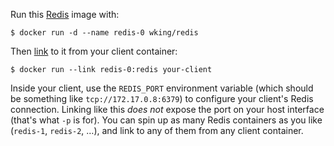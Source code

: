 Run this [Redis][] image with:

    $ docker run -d --name redis-0 wking/redis

Then [link][linking] to it from your client container:

    $ docker run --link redis-0:redis your-client

Inside your client, use the `REDIS_PORT` environment variable (which
should be something like `tcp://172.17.0.8:6379`) to configure your
client's Redis connection.  Linking like this *does not* expose the
port on your host interface (that's what `-p` is for).  You can spin
up as many Redis containers as you like (`redis-1`, `redis-2`, …), and
link to any of them from any client container.

[Redis]: http://redis.io/
[linking]: http://docs.docker.io/en/latest/use/port_redirection/#linking-a-container
